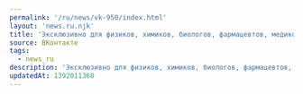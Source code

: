 ```yaml
---
permalink: '/ru/news/vk-950/index.html'
layout: 'news.ru.njk'
title: 'Эксклюзивно для физиков, химиков, биологов, фармацевтов, медиков и инженеров!…'
source: ВКонтакте
tags:
  - news_ru
description: 'Эксклюзивно для физиков, химиков, биологов, фармацевтов, медиков и инженеров!…'
updatedAt: 1392011360
---
```


